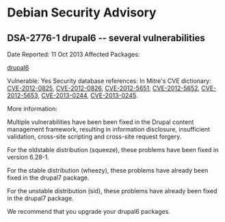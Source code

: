 
Debian Security Advisory
========================


DSA-2776-1 drupal6 -- several vulnerabilities
---------------------------------------------



Date Reported:
11 Oct 2013
Affected Packages:

[drupal6](https://packages.debian.org/src:drupal6)

Vulnerable:
Yes
Security database references:
In Mitre's CVE dictionary: [CVE-2012-0825](https://security-tracker.debian.org/tracker/CVE-2012-0825), [CVE-2012-0826](https://security-tracker.debian.org/tracker/CVE-2012-0826), [CVE-2012-5651](https://security-tracker.debian.org/tracker/CVE-2012-5651), [CVE-2012-5652](https://security-tracker.debian.org/tracker/CVE-2012-5652), [CVE-2012-5653](https://security-tracker.debian.org/tracker/CVE-2012-5653), [CVE-2013-0244](https://security-tracker.debian.org/tracker/CVE-2013-0244), [CVE-2013-0245](https://security-tracker.debian.org/tracker/CVE-2013-0245).  

More information:

Multiple vulnerabilities have been been fixed in the Drupal content
management framework, resulting in information disclosure, insufficient
validation, cross-site scripting and cross-site request forgery.


For the oldstable distribution (squeeze), these problems have been fixed in
version 6.28-1.


For the stable distribution (wheezy), these problems have already been
fixed in the drupal7 package.


For the unstable distribution (sid), these problems have already been
fixed in the drupal7 package.


We recommend that you upgrade your drupal6 packages.






